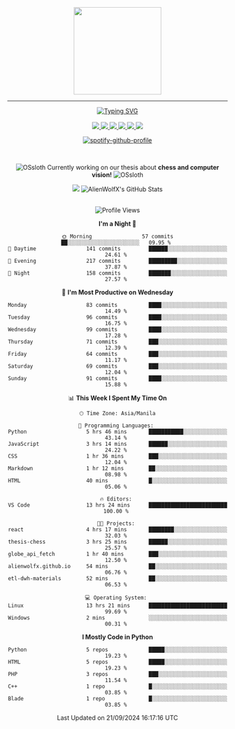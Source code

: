 <!-- AlienWolfX -->

<div align="center">
  <img src = "https://github.com/shinjitsue/shinjitsue/assets/71762653/b917dd38-ef9b-45e2-92ed-7ec42c9ea6fe" width=200 />
</div>

---

<div align="center">

<a href="https://git.io/typing-svg">
  <img src="https://readme-typing-svg.herokuapp.com?font=Fira+Code&duration=2000&pause=100&color=276DF7&multiline=true&width=435&lines=Allen+Cruiz;Student+%7C+Security+Researcher" alt="Typing SVG" />
</a>

<br />
<br />

<!-- Socials -->

<a href="https://www.facebook.com/cruizallen">
  <img src="https://img.shields.io/badge/Facebook-blue?logo=facebook">
</a>

<a href="https://www.instagram.com/cruizallen">
  <img src="https://img.shields.io/badge/Instagram-purple?logo=instagram">
</a>

<a href="mailto:allengabrielle.cruiz@carsu.edu.ph">
  <img src="https://img.shields.io/badge/Gmail-white?logo=gmail">
</a>

<a href="https://www.tiktok.com/@cruizallen">
  <img src="https://img.shields.io/badge/Tiktok-black?logo=tiktok">
</a>

<a href="https://www.reddit.com/user/AlienWolfX05">
  <img src="https://img.shields.io/badge/Reddit-white?logo=reddit">
</a>

<a href="https://www.linkedin.com/in/cruizallen">
  <img src="https://img.shields.io/badge/LinkedIn-blue?logo=linkedin">
</a>

<!-- End Socials -->
<br />

[![spotify-github-profile](https://spotify-github-profile.kittinanx.com/api/view?uid=eui8z7q3mzgrl6ogni10r05f6&cover_image=true&theme=novatorem&show_offline=true&background_color=121212&interchange=false&bar_color=53b14f&bar_color_cover=false)](https://spotify-github-profile.kittinanx.com/api/view?uid=eui8z7q3mzgrl6ogni10r05f6&redirect=true)

<br />

![OSsloth](https://git.io/OSsloth) Currently working on our thesis about **chess and computer vision!** ![OSsloth](https://git.io/OSsloth)

<a>
  <img src="https://github-stats-alpha.vercel.app/api?username=AlienWolfX&cc=151515&tc=fff&ic=0a6da4&bc=151515"> 
</a>

<a>
  <img src="https://github-readme-streak-stats.herokuapp.com/?user=AlienWolfX&theme=dark&hide_border=true" alt="AlienWolfX's GitHub Stats" />
</a>

<!-- <br />
<br />

<a>
  <img src="https://visitcount.itsvg.in/api?id=AlienWolfX&label=Visits&color=6&icon=0&pretty=true" />
</a> -->

<br />
<br />

<!--START_SECTION:waka-->
![Profile Views](http://img.shields.io/badge/Profile%20Views-1-blue)

**I'm a Night 🦉** 

```text
🌞 Morning                57 commits          ██░░░░░░░░░░░░░░░░░░░░░░░   09.95 % 
🌆 Daytime                141 commits         ██████░░░░░░░░░░░░░░░░░░░   24.61 % 
🌃 Evening                217 commits         █████████░░░░░░░░░░░░░░░░   37.87 % 
🌙 Night                  158 commits         ███████░░░░░░░░░░░░░░░░░░   27.57 % 
```
📅 **I'm Most Productive on Wednesday** 

```text
Monday                   83 commits          ████░░░░░░░░░░░░░░░░░░░░░   14.49 % 
Tuesday                  96 commits          ████░░░░░░░░░░░░░░░░░░░░░   16.75 % 
Wednesday                99 commits          ████░░░░░░░░░░░░░░░░░░░░░   17.28 % 
Thursday                 71 commits          ███░░░░░░░░░░░░░░░░░░░░░░   12.39 % 
Friday                   64 commits          ███░░░░░░░░░░░░░░░░░░░░░░   11.17 % 
Saturday                 69 commits          ███░░░░░░░░░░░░░░░░░░░░░░   12.04 % 
Sunday                   91 commits          ████░░░░░░░░░░░░░░░░░░░░░   15.88 % 
```


📊 **This Week I Spent My Time On** 

```text
🕑︎ Time Zone: Asia/Manila

💬 Programming Languages: 
Python                   5 hrs 46 mins       ███████████░░░░░░░░░░░░░░   43.14 % 
JavaScript               3 hrs 14 mins       ██████░░░░░░░░░░░░░░░░░░░   24.22 % 
CSS                      1 hr 36 mins        ███░░░░░░░░░░░░░░░░░░░░░░   12.04 % 
Markdown                 1 hr 12 mins        ██░░░░░░░░░░░░░░░░░░░░░░░   08.98 % 
HTML                     40 mins             █░░░░░░░░░░░░░░░░░░░░░░░░   05.06 % 

🔥 Editors: 
VS Code                  13 hrs 24 mins      █████████████████████████   100.00 % 

🐱‍💻 Projects: 
react                    4 hrs 17 mins       ████████░░░░░░░░░░░░░░░░░   32.03 % 
thesis-chess             3 hrs 25 mins       ██████░░░░░░░░░░░░░░░░░░░   25.57 % 
globe_api_fetch          1 hr 40 mins        ███░░░░░░░░░░░░░░░░░░░░░░   12.50 % 
alienwolfx.github.io     54 mins             ██░░░░░░░░░░░░░░░░░░░░░░░   06.76 % 
etl-dwh-materials        52 mins             ██░░░░░░░░░░░░░░░░░░░░░░░   06.53 % 

💻 Operating System: 
Linux                    13 hrs 21 mins      █████████████████████████   99.69 % 
Windows                  2 mins              ░░░░░░░░░░░░░░░░░░░░░░░░░   00.31 % 
```

**I Mostly Code in Python** 

```text
Python                   5 repos             █████░░░░░░░░░░░░░░░░░░░░   19.23 % 
HTML                     5 repos             █████░░░░░░░░░░░░░░░░░░░░   19.23 % 
PHP                      3 repos             ███░░░░░░░░░░░░░░░░░░░░░░   11.54 % 
C++                      1 repo              █░░░░░░░░░░░░░░░░░░░░░░░░   03.85 % 
Blade                    1 repo              █░░░░░░░░░░░░░░░░░░░░░░░░   03.85 % 
```




 Last Updated on 21/09/2024 16:17:16 UTC
<!--END_SECTION:waka-->

</div>
